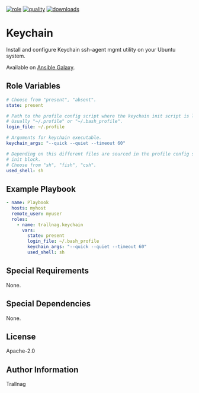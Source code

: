 [![role](https://img.shields.io/ansible/role/54857)](https://galaxy.ansible.com/trallnag/keychain)
[![quality](https://img.shields.io/ansible/quality/54857)](https://galaxy.ansible.com/trallnag/keychain)
[![downloads](https://img.shields.io/ansible/role/d/54857?label=downloads)](https://galaxy.ansible.com/trallnag/keychain)

# Keychain

Install and configure Keychain ssh-agent mgmt utility on your Ubuntu system.

Available on [Ansible Galaxy](https://galaxy.ansible.com/trallnag/keychain).

## Role Variables

```yaml
# Choose from "present", "absent".
state: present

# Path to the profile config script where the keychain init script is located.
# Usually "~/.profile" or "~/.bash_profile".
login_file: ~/.profile

# Arguments for keychain executable.
keychain_args: "--quick --quiet --timeout 60"

# Depending on this different files are sourced in the profile config scrip
# init block.
# Choose from "sh", "fish", "csh".
used_shell: sh
```

## Example Playbook

```yaml
- name: Playbook
  hosts: myhost
  remote_user: myuser
  roles:
    - name: trallnag.keychain
      vars:
        state: present
        login_file: ~/.bash_profile
        keychain_args: "--quick --quiet --timeout 60"
        used_shell: sh
```

## Special Requirements

None.

## Special Dependencies

None.

## License

Apache-2.0

## Author Information

Trallnag


